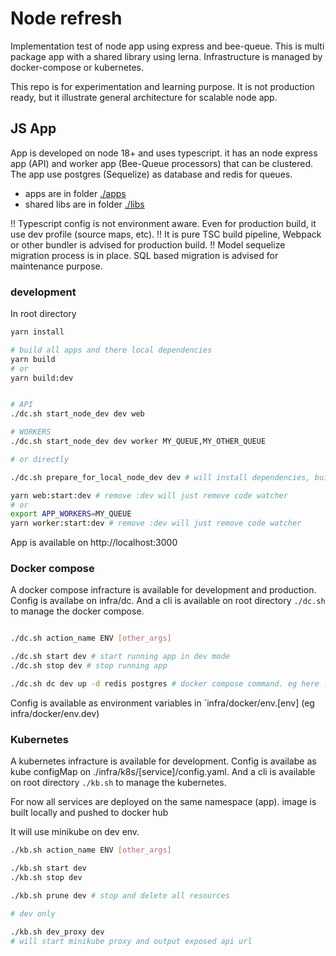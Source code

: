 # Node refresh

Implementation test of node app using express and bee-queue. This is multi package app with a shared library using lerna.
Infrastructure is managed by docker-compose or kubernetes.

This repo is for experimentation and learning purpose. It is not production ready, but it illustrate general architecture for scalable node app.



## JS App

App is developed on node 18+ and uses typescript. it has an node express app (API) and worker app (Bee-Queue processors) that can be clustered. The app use postgres (Sequelize) as database and redis for queues. 

- apps are in folder [./apps](./apps)
- shared libs are in folder [./libs](./libs)

!! Typescript config is not environment aware. Even for production build, it use dev profile (source maps, etc). 
!! It is pure TSC build pipeline, Webpack or other bundler is advised for production build.
!! Model sequelize migration process is in place. SQL based migration is advised for maintenance purpose.

### development

In root directory

```bash
yarn install

# build all apps and there local dependencies
yarn build
# or
yarn build:dev


# API
./dc.sh start_node_dev dev web

# WORKERS
./dc.sh start_node_dev dev worker MY_QUEUE,MY_OTHER_QUEUE

# or directly

./dc.sh prepare_for_local_node_dev dev # will install dependencies, build, setup env and start redis and postgres

yarn web:start:dev # remove :dev will just remove code watcher
# or
export APP_WORKERS=MY_QUEUE
yarn worker:start:dev # remove :dev will just remove code watcher


```
App is available on http://localhost:3000



### Docker compose

A docker compose infracture is available for development and production. Config is availabe on infra/dc. And a cli is available on root directory `./dc.sh` to manage the docker compose.

```bash

./dc.sh action_name ENV [other_args] 

./dc.sh start dev # start running app in dev mode
./dc.sh stop dev # stop running app 

./dc.sh dc dev up -d redis postgres # docker compose command. eg here : docker compose up -d redis postgres
```

Config is available as environment variables in `infra/docker/env.[env] (eg infra/docker/env.dev)

### Kubernetes

A kubernetes infracture is available for development. Config is availabe as kube configMap on ./infra/k8s/[service]/config.yaml. And a cli is available on root directory `./kb.sh` to manage the kubernetes.

For now all services are deployed on the same namespace (app). image is built locally and pushed to docker hub

It will use minikube on dev env.

```bash
./kb.sh action_name ENV [other_args]

./kb.sh start dev
./kb.sh stop dev

./kb.sh prune dev # stop and delete all resources

# dev only 

./kb.sh dev_proxy dev
# will start minikube proxy and output exposed api url
```